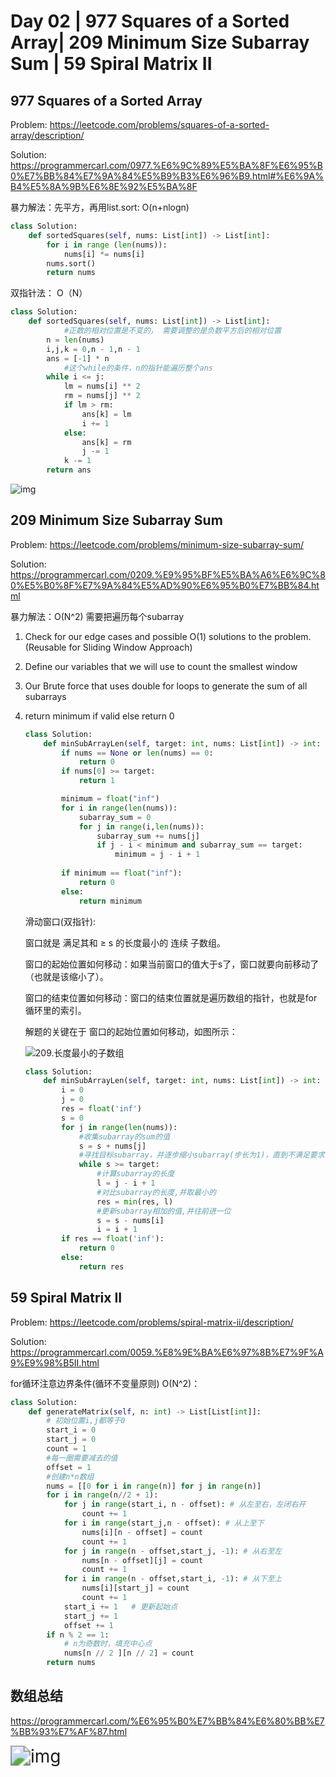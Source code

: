 # Day 02 | 977 Squares of a Sorted Array| 209 Minimum Size Subarray Sum | 59 Spiral Matrix II

## 977 Squares of a Sorted Array

Problem: https://leetcode.com/problems/squares-of-a-sorted-array/description/

Solution: https://programmercarl.com/0977.%E6%9C%89%E5%BA%8F%E6%95%B0%E7%BB%84%E7%9A%84%E5%B9%B3%E6%96%B9.html#%E6%9A%B4%E5%8A%9B%E6%8E%92%E5%BA%8F

暴力解法：先平方，再用list.sort: O(n+nlogn)

~~~python
class Solution:
    def sortedSquares(self, nums: List[int]) -> List[int]:
        for i in range (len(nums)):
            nums[i] *= nums[i]
        nums.sort()
        return nums
~~~

双指针法： O（N）

~~~python
class Solution:
    def sortedSquares(self, nums: List[int]) -> List[int]:
			#正数的相对位置是不变的， 需要调整的是负数平方后的相对位置
        n = len(nums)
        i,j,k = 0,n - 1,n - 1
        ans = [-1] * n
			#这个while的条件，n的指针能遍历整个ans
        while i <= j:
            lm = nums[i] ** 2
            rm = nums[j] ** 2
            if lm > rm:
                ans[k] = lm
                i += 1
            else:
                ans[k] = rm
                j -= 1
            k -= 1
        return ans
~~~

![img](https://code-thinking.cdn.bcebos.com/gifs/977.%E6%9C%89%E5%BA%8F%E6%95%B0%E7%BB%84%E7%9A%84%E5%B9%B3%E6%96%B9.gif)

## 209 Minimum Size Subarray Sum

Problem: https://leetcode.com/problems/minimum-size-subarray-sum/

Solution: https://programmercarl.com/0209.%E9%95%BF%E5%BA%A6%E6%9C%80%E5%B0%8F%E7%9A%84%E5%AD%90%E6%95%B0%E7%BB%84.html

暴力解法：O(N^2)  需要把遍历每个subarray

1. Check for our edge cases and possible O(1) solutions to the problem. (Reusable for Sliding Window Approach)

2. Define our variables that we will use to count the smallest window

3. Our Brute force that uses double for loops to generate the sum of all subarrays

4. return minimum if valid else return 0 

   ~~~python
   class Solution:
       def minSubArrayLen(self, target: int, nums: List[int]) -> int:
           if nums == None or len(nums) == 0:
               return 0
           if nums[0] >= target:
               return 1
   
           minimum = float("inf")
           for i in range(len(nums)):
               subarray_sum = 0
               for j in range(i,len(nums)):
                   subarray_sum += nums[j]
                   if j - i < minimum and subarray_sum == target:
                       minimum = j - i + 1
                   
           if minimum == float("inf"):
               return 0
           else:
               return minimum
   ~~~

   滑动窗口(双指针):

   窗口就是 满足其和 ≥ s 的长度最小的 连续 子数组。

   窗口的起始位置如何移动：如果当前窗口的值大于s了，窗口就要向前移动了（也就是该缩小了）。

   窗口的结束位置如何移动：窗口的结束位置就是遍历数组的指针，也就是for循环里的索引。

   解题的关键在于 窗口的起始位置如何移动，如图所示：

   ![209.长度最小的子数组](https://code-thinking.cdn.bcebos.com/gifs/209.%E9%95%BF%E5%BA%A6%E6%9C%80%E5%B0%8F%E7%9A%84%E5%AD%90%E6%95%B0%E7%BB%84.gif)

   ~~~python
   class Solution:
       def minSubArrayLen(self, target: int, nums: List[int]) -> int:
           i = 0
           j = 0
           res = float('inf')
           s = 0
           for j in range(len(nums)):
               #收集subarray的sum的值
               s = s + nums[j]
               #寻找目标subarray，并逐步缩小subarray(步长为1)，直到不满足要求
               while s >= target:
                   #计算subarray的长度
                   l = j - i + 1
                   #对比subarray的长度,并取最小的
                   res = min(res, l)
                   #更新subarray相加的值,并往前进一位
                   s = s - nums[i]
                   i = i + 1
           if res == float('inf'):
               return 0
           else:
               return res
   ~~~

   

## 59 Spiral Matrix II

Problem: https://leetcode.com/problems/spiral-matrix-ii/description/

Solution: https://programmercarl.com/0059.%E8%9E%BA%E6%97%8B%E7%9F%A9%E9%98%B5II.html

for循环注意边界条件(循环不变量原则) O(N^2)：

~~~python
class Solution:
    def generateMatrix(self, n: int) -> List[List[int]]:
        # 初始位置i,j都等于0
        start_i = 0
        start_j = 0
        count = 1
        #每一圈需要减去的值
        offset = 1
        #创建n*n数组
        nums = [[0 for i in range(n)] for j in range(n)]
        for i in range(n//2 + 1):
            for j in range(start_i, n - offset): # 从左至右，左闭右开
                count += 1
            for i in range(start_j,n - offset): # 从上至下
                nums[i][n - offset] = count
                count += 1
            for j in range(n - offset,start_j, -1): # 从右至左
                nums[n - offset][j] = count
                count += 1
            for i in range(n - offset,start_i, -1): # 从下至上
                nums[i][start_j] = count
                count += 1
            start_i += 1   # 更新起始点
            start_j += 1
            offset += 1
        if n % 2 == 1:
            # n为奇数时，填充中心点
            nums[n // 2 ][n // 2] = count
        return nums
~~~

## 数组总结

https://programmercarl.com/%E6%95%B0%E7%BB%84%E6%80%BB%E7%BB%93%E7%AF%87.html

<img src="https://code-thinking-1253855093.file.myqcloud.com/pics/%E6%95%B0%E7%BB%84%E6%80%BB%E7%BB%93.png" alt="img" style="zoom:200%;" />
